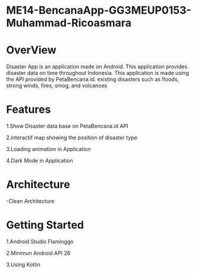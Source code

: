 # ME14-BencanaApp-GG3MEUP0153-Muhammad-Ricoasmara
<h1>OverView</h1>
<p>Disaster App is an application made on Android. This application provides disaster data on time throughout Indonesia. This application is made using the API provided by PetaBencana.id. existing disasters such as floods, strong winds, fires, smog, and volcanoes</p>

<h1>Features</h1>
<p>1.Show Disaster data base on PetaBencana.id API</p>
<p>2.interactif map showing the position of disaster type</p>
<p>3.Loading animation in Application</p>
<p>4.Dark Mode in Application</p>

<h1>Architecture</h1>
-Clean Architecture

<h1>Getting Started</h1>
<p>1.Android Studio Flaminggo</p>
<p>2.Minimun Android API 26</p>
<p>3.Using Kotlin</p>
